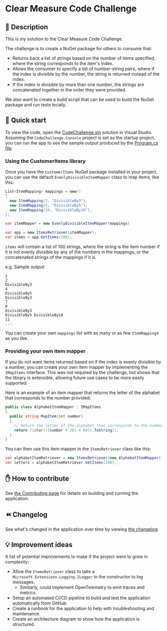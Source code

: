 # Clear Measure Code Challenge

## 💬 Description

This is my solution to the Clear Measure Code Challenge.

The challenge is to create a NuGet package for others to consume that:

- Returns back a list of strings based on the number of items specified, where the string corresponds to the item's index.
- Allows the consumer to specify a list of number-string pairs, where if the index is divisible by the number, the string is returned instead of the index.
- If the index is divisible by more than one number, the strings are concatenated together in the order they were provided.

We also want to create a build script that can be used to build the NuGet package and run tests locally.

## 🚀 Quick start

To view the code, open the [CodeChallenge.sln](src/CodeChallenge/CodeChallenge.sln) solution in Visual Studio.
Assuming the `CodeChallenge.Console` project is set as the startup project, you can run the app to see the sample output produced by the [Program.cs file](src/CodeChallenge/CodeChallenge.Console/Program.cs).

### Using the CustomerItems library

Once you have the `CustomerItems` NuGet package installed in your project, you can use the default `EvenlyDivisibleItemMapper` class to map items, like this:

```csharp
List<ItemMapping> mappings = new()
{
  new ItemMapping(3, "DivisibleBy3"),
  new ItemMapping(5, "DivisibleBy5"),
  new ItemMapping(10, "DivisibleBy10"),
};

var itemMapper = new EvenlyDivisibleItemMapper(mappings)

var app = new ItemsRetriever(itemMapper);
var items = app.GetItems(100);
```

`items` will contain a list of 100 strings, where the string is the item number if it is not evenly divisible by any of the numbers in the mappings, or the concatenated strings of the mappings if it is.

e.g. Sample output:

```text
1
2
DivisibleBy3
4
DivisibleBy5
DivisibleBy3
7
8
DivisibleBy3
DivisibleBy5 DivisibleBy10
11
...
```

You can create your own `mappings` list with as many or as few `ItemMapping`s as you like.

### Providing your own item mapper

If you do not want items returned based on if the index is evenly divisible by a number, you can create your own item mapper by implementing the `IMapItems` interface.
This was not required by the challenge, but shows that the library is extensible, allowing future use cases to be more easily supported.

Here is an example of an item mapper that returns the letter of the alphabet that corresponds to the number provided:

```csharp
public class AlphabetItemMapper : IMapItems
{
  public string MapItem(int number)
  {
    // Return the letter of the alphabet that corresponds to the number passed in.
    return ((char)((number % 26) + 64)).ToString();
  }
}
```

You can then use this item mapper in the `ItemsRetriever` class like this:

```csharp
var alphabetItemRetriever = new ItemsRetriever(new AlphabetItemMapper());
var letters = alphabetItemRetriever.GetItems(100);
```

## ✋ How to contribute

See [the Contributing page](docs/Contributing.md) for details on building and running the application.

## ⏪ Changelog

See what's changed in the application over time by viewing [the changelog](Changelog.md).

## 💡 Improvement ideas

A list of potential improvements to make if the project were to grow in complexity:

- Allow the `ItemsRetriever` class to take a `Microsoft.Extensions.Logging.ILogger` in the constructor to log messages.
  - Similarly, could implement OpenTelemetry to emit traces and metrics.
- Setup an automated CI/CD pipeline to build and test the application automatically from GitHub.
- Create a runbook for the application to help with troubleshooting and maintenance.
- Create an architecture diagram to show how the application is structured.
